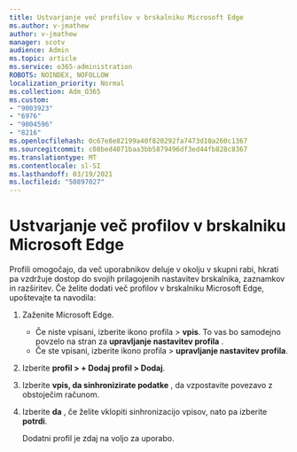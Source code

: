 ```yaml
---
title: Ustvarjanje več profilov v brskalniku Microsoft Edge
ms.author: v-jmathew
author: v-jmathew
manager: scotv
audience: Admin
ms.topic: article
ms.service: o365-administration
ROBOTS: NOINDEX, NOFOLLOW
localization_priority: Normal
ms.collection: Adm_O365
ms.custom:
- "9003923"
- "6976"
- "9004596"
- "8216"
ms.openlocfilehash: 0c67e8e82199a40f820292fa7473d10a260c1367
ms.sourcegitcommit: c08bed4071baa3bb5879496df3ed44fb828c8367
ms.translationtype: MT
ms.contentlocale: sl-SI
ms.lasthandoff: 03/19/2021
ms.locfileid: "50897027"
---
```

# <a name="create-multiple-profiles-in-microsoft-edge"></a>Ustvarjanje več profilov v brskalniku Microsoft Edge

Profili omogočajo, da več uporabnikov deluje v okolju v skupni rabi, hkrati pa vzdržuje dostop do svojih prilagojenih nastavitev brskalnika, zaznamkov in razširitev. Če želite dodati več profilov v brskalniku Microsoft Edge, upoštevajte ta navodila:

1. Zaženite Microsoft Edge.
    - Če niste vpisani, izberite ikono profila > **vpis**. To vas bo samodejno povzelo na stran za **upravljanje nastavitev profila** .
    - Če ste vpisani, izberite ikono profila > **upravljanje nastavitev profila**.
2. Izberite **profil > + Dodaj profil > Dodaj**.
3. Izberite **vpis, da sinhronizirate podatke** , da vzpostavite povezavo z obstoječim računom.
4. Izberite **da** , če želite vklopiti sinhronizacijo vpisov, nato pa izberite **potrdi**.

    Dodatni profil je zdaj na voljo za uporabo.
